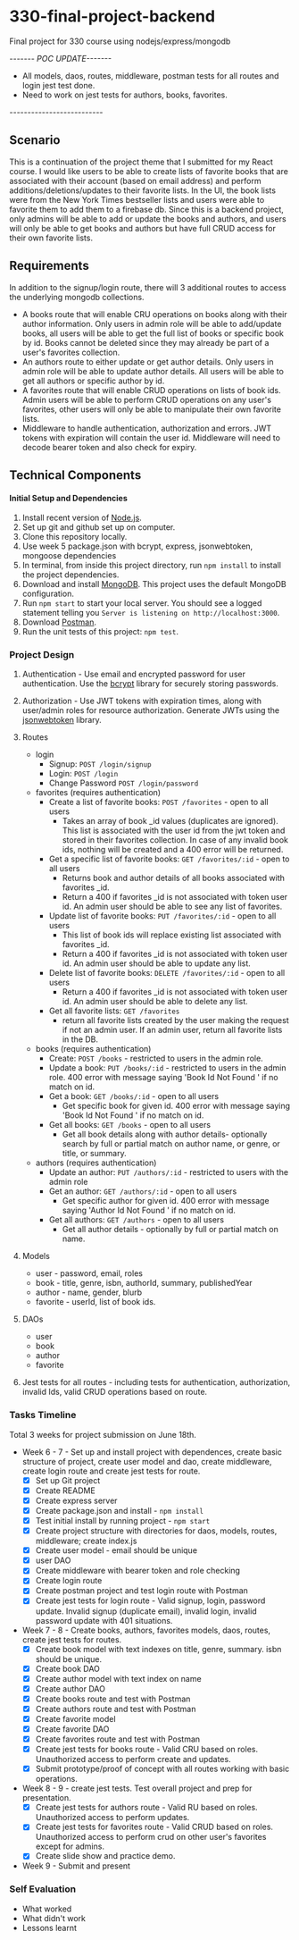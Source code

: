 # 330-final-project-backend
Final project for 330 course using nodejs/express/mongodb

*------- POC UPDATE-------*
- All models, daos, routes, middleware, postman tests for all routes and login jest test done.
- Need to work on jest tests for authors, books, favorites. 

*--------------------------*

## Scenario
This is a continuation of the project theme that I submitted for my React course. 
I would like users to be able to create lists of favorite books that are associated with their account (based on email address) and perform additions/deletions/updates to their favorite lists. In the UI, the book lists were from the New York Times bestseller lists and users were able to favorite them to add them to a firebase db. 
Since this is a backend project, only admins will be able to add or update the books and authors, and users will only be able to get books and authors but have full CRUD access for their own favorite lists.
## Requirements
In addition to the signup/login route, there will 3 additional routes to access the underlying mongodb collections.
 - A books route that will enable CRU operations on books along with their author information. Only users in admin role will be able to add/update books, all users will be able to get the full list of books or specific book by id. Books cannot be deleted since they may already be part of a user's favorites collection. 
 - An authors route to either update or get author details. Only users in admin role will be able to update author details. All users will be able to get all authors or specific author by id.
 - A favorites route that will enable CRUD operations on lists of book ids. Admin users will be able to perform CRUD operations on any user's favorites, other users will only be able to manipulate their own favorite lists.
 - Middleware to handle authentication, authorization and errors. JWT tokens with expiration will contain the user id. Middleware will need to decode bearer token and also check for expiry.
## Technical Components

#### Initial Setup and Dependencies
1. Install recent version of [Node.js](https://nodejs.org/en/download/).
2. Set up git and github set up on computer. 
3. Clone this repository locally. 
4. Use week 5 package.json with bcrypt, express, jsonwebtoken, mongoose dependencies
4. In terminal, from inside this project directory, run `npm install` to install the project dependencies.
5. Download and install [MongoDB](https://www.mongodb.com/try/download/community). This project uses the default MongoDB configuration.
6. Run `npm start` to start your local server. You should see a logged statement telling you `Server is listening on http://localhost:3000`.
7. Download [Postman](https://www.postman.com/).
8. Run the unit tests of this project: `npm test`.

### Project Design
1. Authentication - Use email and encrypted password for user authentication.  Use the [bcrypt](https://www.npmjs.com/package/bcrypt) library for securely storing passwords. 

2. Authorization - Use JWT tokens with expiration times, along with user/admin roles for resource authorization. Generate JWTs using the [jsonwebtoken](https://www.npmjs.com/package/jsonwebtoken) library. 

3. Routes 
    - login
        - Signup: `POST /login/signup`
        - Login: `POST /login`
        - Change Password `POST /login/password`
    - favorites (requires authentication)
        - Create a list of favorite books: `POST /favorites` - open to all users
            - Takes an array of book _id values (duplicates are ignored). This list is associated with the user id from the jwt token and stored in their favorites collection. In case of any invalid book ids, nothing will be created and a 400 error will be returned. 
        - Get a specific list of favorite books: `GET /favorites/:id` - open to all users
            - Returns book and author details of all books associated with favorites _id.
            - Return a 400 if favorites _id is not associated with token user id. An admin user should be able to see any list of favorites.
        - Update list of favorite books: `PUT /favorites/:id` - open to all users
            - This list of book ids will replace existing list associated with favorites _id. 
            - Return a 400 if favorites _id is not associated with token user id. An admin user should be able to update any list.
        - Delete list of favorite books: `DELETE /favorites/:id` - open to all users
            - Return a 400 if favorites _id is not associated with token user id. An admin user should be able to delete any list.
        - Get all favorite lists: `GET /favorites` 
            - return all favorite lists created by the user making the request if not an admin user. If an admin user, return all favorite lists in the DB.
    - books (requires authentication)
        - Create: `POST /books` - restricted to users in the admin role.
        - Update a book: `PUT /books/:id` - restricted to users in the admin role.  400 error with message saying 'Book Id Not Found ' if no match on id.
        - Get a book: `GET /books/:id` - open to all users
            - Get specific book for given id. 400 error with message saying 'Book Id Not Found ' if no match on id.
        - Get all books: `GET /books` - open to all users
            - Get all book details along with author details- optionally search by full or partial match on author name, or genre, or title, or summary.
    - authors (requires authentication)
        - Update an author: `PUT /authors/:id` - restricted to users with the admin role
        - Get an author: `GET /authors/:id` - open to all users
            - Get specific author for given id. 400 error with message saying 'Author Id Not Found ' if no match on id.
        - Get all authors: `GET /authors` - open to all users
            - Get all author details - optionally by full or partial match on name.

4. Models
    - user - password, email, roles
    - book - title, genre, isbn, authorId, summary, publishedYear 
    - author - name, gender, blurb
    - favorite - userId, list of book ids.
5. DAOs
    - user 
    - book
    - author
    - favorite

6. Jest tests for all routes - including tests for authentication, authorization, invalid Ids, valid CRUD operations based on route.

### Tasks Timeline
Total 3 weeks for project submission on June 18th.
- Week 6 - 7 - Set up and install project with dependences, create basic structure of project, create user model and dao, create middleware, create login route and create jest tests for route.
    - [x] Set up Git project
    - [x] Create README
    - [x] Create express server
    - [x] Create package.json and install - `npm install`
    - [x] Test initial install by running project - `npm start`
    - [x] Create project structure with directories for daos, models, routes, middleware; create index.js
    - [x] Create user model - email should be unique
    - [x] user DAO
    - [x] Create middleware with bearer token and role checking
    - [x] Create login route
    - [x] Create postman project and test login route with Postman
    - [X] Create jest tests for login route - Valid signup, login, password update. Invalid signup (duplicate email), invalid login, invalid password update with 401 situations.
- Week 7 - 8 - Create books, authors, favorites models, daos, routes, create jest tests for routes.
    - [x] Create book model with text indexes on title, genre, summary. isbn should be unique.
    - [x] Create book DAO
    - [x] Create author model with text index on name
    - [x] Create author DAO
    - [x] Create books route and test with Postman
    - [x] Create authors route and test with Postman
    - [x] Create favorite model
    - [x] Create favorite DAO
    - [x] Create favorites route and test with Postman
    - [x] Create jest tests for books route - Valid CRU based on roles. Unauthorized access to perform create and updates. 
    - [x] Submit prototype/proof of concept with all routes working with basic operations.
- Week 8 - 9 - create jest tests. Test overall project and prep for presentation.
    - [x] Create jest tests for authors route - Valid RU based on roles. Unauthorized access to perform updates.
    - [x] Create jest tests for favorites route - Valid CRUD based on roles. Unauthorized access to perform crud on other user's favorites except for admins. 
    - [x] Create slide show and practice demo.
- Week 9 - Submit and present  
    
    
### Self Evaluation
- What worked
- What didn't work
- Lessons learnt
